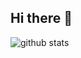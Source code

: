 ## Hi there 👋

![github stats](https://github-readme-stats.vercel.app/api?username=skyelves&show_icons=true&count_private=true)
